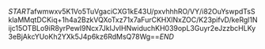 $START$afwmwxv5K1Vo5TuVgaciCXG1kE43U/pxvhhhRO/VY/i82OuYswpdTsSklaMMqtDCKiq+1h4a2BzkVQXoTxz71x7aFurCKHXlNxZOC/K23pifvD/keRgl1Nijc15OTBLo9iR8yrPewI9Ncx7JklJvIHNwiduchKH039opL3Guyr2eJzzbcHLKy3eBjAkcYUoKh2YXk5J4p6kz6RdMsQ78Wg==$END$